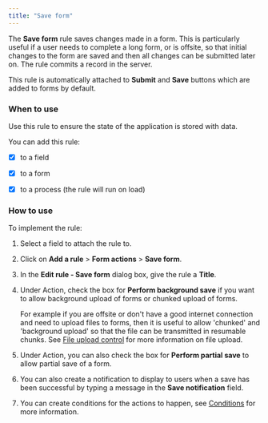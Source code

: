 ```yaml
---
title: "Save form"
---
```


The **Save form** rule saves changes made in a form. This is particularly useful if a user needs to complete a long form, or is offsite, so that initial changes to the form are saved and then all changes can be submitted later on. The rule commits a record in the server. 

 This rule is automatically attached to **Submit** and **Save** buttons which are added to forms by default. 

### When to use

Use this rule to ensure the state of the application is stored with data.	

You can add this rule:

- [x] to a field
- [x] to a form 
- [x] to a process (the rule will run on load)



### How to use

To implement the rule:

1. Select a field to attach the rule to.

2. Click on **Add a rule** > **Form actions** > **Save form**. 

3. In the **Edit rule - Save form** dialog box, give the rule a **Title**. 

4. Under Action, check the box for **Perform background save** if you want to allow background upload of forms or chunked upload of forms. 

   For example if you are offsite or don't have a good internet connection and need to upload files to forms, then it is useful to allow 'chunked' and 'background upload' so that the file can be transmitted in resumable chunks. See [File upload control](/docs/platform/controls/input/file-upload/)  for more information on file upload.  

5. Under Action, you can also check the box for **Perform partial save** to allow partial save of a form. 

6. You can also create a notification to display to users when a save has been successful by typing a message in the **Save notification** field. 

7. You can create conditions for the actions to happen, see [Conditions](/docs/platform/rules/general/add-conditions/) for more information.



